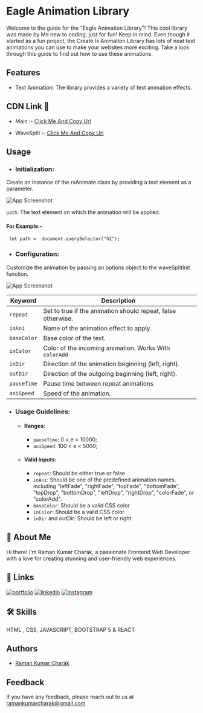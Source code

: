 
# Eagle Animation Library


Welcome to the guide for the "Eagle Animation Library"! This cool library was made by Me new to coding, just for fun! Keep in mind. Even though it started as a fun project, the Create Is Animation Library has lots of neat text animations you can use to make your websites more exciting. Take a look through this guide to find out how to use these animations.


## Features

- Text Animation: The library provides a variety of text animation effects.



## CDN Link 🔗

- Main :- [Click Me And Copy Url](https://cdn.jsdelivr.net/gh/RS-Eagle/eagleanimation/main.min.js)

- WaveSplit :- [Click Me And Copy Url](https://cdn.jsdelivr.net/gh/RS-Eagle/eagleanimation/waveSplit.min.js)

## Usage

- ### Initialization: 
Create an instance of the rsAnimate class by providing a text element as a parameter.

![App Screenshot](https://i.ibb.co/mHBC7gG/Screenshot-2024-03-16-103929.png)

`path`: The text element on which the animation will be applied.
#### For Example:-
     let path =  document.querySelector("h2");

- ### Configuration: 
Customize the animation by passing an options object to the waveSplitInit function.

![App Screenshot](https://i.ibb.co/fCmz775/Screenshot-2024-03-16-104542.png)

| Keyword  | Description |
| ------------- | ------------- |
|  `repeat` | Set to true if the animation should repeat, false otherwise.  |
| `inAni`  |  Name of the animation effect to apply. |
| `baseColor`  | Base color of the text. |
| `inColor`  |  Color of the incoming animation. Works With `colorAdd` |
| `inDir`  |  Direction of the animation beginning (left, right). |
| `outDir`  |  Direction of the outgoing beginning (left, right). |
| `pauseTime`  |  Pause time between repeat animations  |
| `aniSpeed`  |  Speed of the animation. |

- ### Usage Guidelines:
    - #### Ranges:
        - `pauseTime`:  0 < e < 10000;
        - `aniSpeed`: 100 < e < 5000;
    - #### Valid Inputs:
        - `repeat`: Should be either true or false
        - `inAni`: Should be one of the predefined animation names, including "leftFade", "rightFade", "topFade", "bottomFade", "topDrop", "bottomDrop", "leftDrop", "rightDrop", "colorFade", or "colorAdd".
        - `baseColor`: Should be a valid CSS color
        - `inColor`: Should be a valid CSS color
        - `inDir` and outDir: Should be left or right



## 🚀 About Me
Hi there! I'm Raman Kumar Charak, a passionate Frontend Web Developer with a love for creating stunning and user-friendly web experiences.


## 🔗 Links
[![portfolio](https://img.shields.io/badge/my_portfolio-000?style=for-the-badge&logo=ko-fi&logoColor=white)](https://rs-eagle.github.io/Portfolio/)
[![linkedin](https://img.shields.io/badge/linkedin-0A66C2?style=for-the-badge&logo=linkedin&logoColor=white)](https://www.linkedin.com/in/raman-kumar-charak-36372826b)
[![Instagram](https://img.shields.io/badge/instagram-f21da1?style=for-the-badge&logo=instagram&logoColor=white)](https://twitter.com/)


## 🛠 Skills
 HTML , CSS,  JAVASCRIPT, BOOTSTRAP 5  & REACT


## Authors

- [Raman Kumar Charak](https://github.com/RS-Eagle)


## Feedback

If you have any feedback, please reach out to us at ramankumarcharak@gmail.com

